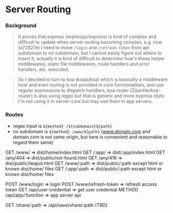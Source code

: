 # Server Routing

### Background

> It proves that express (expressjs/express) is kind of complex and difficult to update when server routing becoming complex, 
  e.g. now (a72827e) I need to move `/login` and `/refresh-token` from api subdomain to no subdomain, 
  but I cannot easily figure out where to insert it, actually it is kind of difficult to determine how's these 
  helper middlewares, static file middlewares, route handlers and error handlers, etc. executed.

> So I decided to turn to koa (koajs/koa) which is basically a middleware host and even 
  routing is not provided in core functionalities, and use regular expressions to dispatch handlers, 
  koa router (ZijianHe/koa-router) is also using regex but that is generic and more express style, 
  I'm not using it in server-core but may use them in app servers.

### Routes

- regex input is `${method} /${subdomain}${path}`
- no subdomain is `${method} /www/${path}` (www.domain.com and domain.com is not same origin, but here is convenient and reasonable to regard them same)

GET /www/ => dist/home/index.html
GET /:app/ => dist/:app/index.html
GET /any/404 => dist/public/not-found.html
GET /any/418 => dist/public/teapot.html
GET /www/:path => dist/public/:path except html or known dist/home/ files
GET /:app/:path => dist/public/:path except html or known dist/home/ files

POST /www/login => login
POST /www/refresh-token => refresh access token
GET /api/user-credential => get user credential
METHOD /api/app/:function => app server api

GET /share/:path => /api/save/share/:path (TBD)
